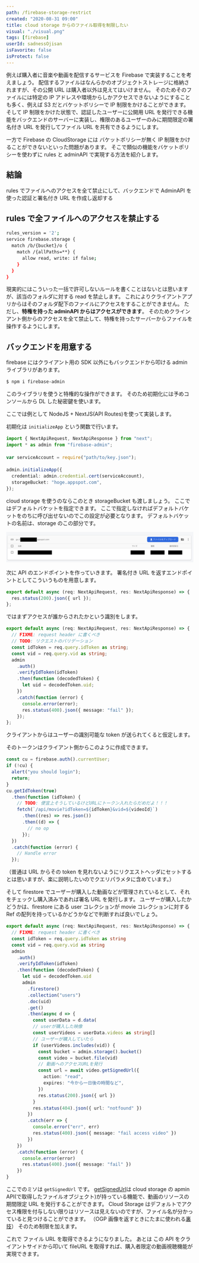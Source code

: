 ```yaml
---
path: /firebase-storage-restrict
created: "2020-08-31 09:00"
title: cloud storage からのファイル取得を制限したい
visual: "./visual.png"
tags: [firebase]
userId: sadnessOjisan
isFavorite: false
isProtect: false
---
```


例えば購入者に音楽や動画を配信するサービスを Firebase で実装することを考えましょう。
配信するファイルはなんらかのオブジェクトストレージに格納されますが、その公開 URL は購入者以外は見えてはいけません。
そのためそのファイルには特定の IP アドレスや環境からしかアクセスできないようにすることも多く、例えば S3 だとバケットポリシーで IP 制限をかけることができます。
そして IP 制限をかけた状態で、認証したユーザーに公開用 URL を発行できる機能をバックエンドのサーバーに実装し、権限のあるユーザーのみに期間限定の署名付き URL を発行してファイル URL を共有できるようにします。

一方で Firebase の CloudStorage には バケットポリシーが無く IP 制限をかけることができないといった問題があります。
そこで類似の機能をバケットポリシーを使わずに rules と adminAPI で実現する方法を紹介します。

## 結論

rules でファイルへのアクセスを全て禁止にして、バックエンドで AdminAPI を使った認証と署名付き URL を作成し返却する

## rules で全ファイルへのアクセスを禁止する

```sh
rules_version = '2';
service firebase.storage {
  match /b/{bucket}/o {
    match /{allPaths=**} {
      allow read, write: if false;
    }
  }
}
```

現実的にはこういった一括で許可しないルールを書くことはないとは思いますが、該当のフォルダに対する read を禁止します。
これによりクライアントアプリからはそのフォルダ配下のファイルにアクセスをすることができません。
ただし、**特権を持った adminAPI からはアクセスができます**。
そのためクラインアント側からのアクセスを全て禁止して、特権を持ったサーバーからファイルを操作するようにします。

## バックエンドを用意する

firebase にはクライアント用の SDK 以外にもバックエンドから叩ける admin ライブラリがあります。

```sh
$ npm i firebase-admin
```

このライブラリを使うと特権的な操作ができます。
そのため初期化には予めコンソールから DL した秘密鍵を使います。

ここでは例として NodeJS + NextJS(API Routes)を使って実装します。

初期化は `initializeApp` という関数で行います。

```ts
import { NextApiRequest, NextApiResponse } from "next";
import * as admin from "firebase-admin";

var serviceAccount = require("path/to/key.json");

admin.initializeApp({
  credential: admin.credential.cert(serviceAccount),
  storageBucket: "hoge.appspot.com",
});
```

cloud storage を使うのならこのとき storageBucket も渡しましょう。
ここではデフォルトバケットを指定できます。
ここで指定しなければデフォルトバケットをのちに呼び出せないのでこの設定が必要となります。
デフォルトバケットの名前は、storage のこの部分です。

![デフォルトバケットの画像](./bucket.png)

次に API のエンドポイントを作っていきます。
署名付き URL を返すエンドポイントとしてこういうものを用意します。

```ts
export default async (req: NextApiRequest, res: NextApiResponse) => {
  res.status(200).json({ url });
};
```

ではまずアクセスが誰からされたかという識別をします。

```ts
export default async (req: NextApiRequest, res: NextApiResponse) => {
  // FIXME: request header に書くべき
  // TODO: リクエストのバリデーション
  const idToken = req.query.idToken as string;
  const vid = req.query.vid as string;
  admin
    .auth()
    .verifyIdToken(idToken)
    .then(function (decodedToken) {
      let uid = decodedToken.uid;
    })
    .catch(function (error) {
      console.error(error);
      res.status(400).json({ message: "fail" });
    });
};
```

クライアントからはユーザーの識別可能な token が送られてくると仮定します。

そのトークンはクライアント側からこのように作成できます。

```ts
const cu = firebase.auth().currentUser;
if (!cu) {
  alert("you should login");
  return;
}
cu.getIdToken(true)
  .then(function (idToken) {
    // TODO: 便宜上そうしているけどURLにトークン入れたらだめだよ！！！
    fetch(`/api/movie?idToken=${idToken}&vid=${videoId}`)
      .then((res) => res.json())
      .then((d) => {
        // no op
      });
  })
  .catch(function (error) {
    // Handle error
  });
```

（普通は URL からその token を見れないようにリクエストヘッダにセットするとは思いますが、楽に説明したいのでクエリパラメタに含めています。）

そして firestore でユーザーが購入した動画などが管理されているとして、それをチェックし購入済みであれば署名 URL を発行します。
ユーザーが購入したかどうかは、firestore にある user コレクションが movie コレクションに対する Ref の配列を持っているかどうかなどで判断すれば良いでしょう。

```ts
export default async (req: NextApiRequest, res: NextApiResponse) => {
  // FIXME: request header に書くべき
  const idToken = req.query.idToken as string
  const vid = req.query.vid as string
  admin
    .auth()
    .verifyIdToken(idToken)
    .then(function (decodedToken) {
      let uid = decodedToken.uid
      admin
        .firestore()
        .collection("users")
        .doc(uid)
        .get()
        .then(async d => {
          const userData = d.data(
          // userが購入した映像
          const userVideos = userData.videos as string[]
          // ユーザーが購入していたら
          if (userVideos.includes(vid)) {
            const bucket = admin.storage().bucket()
            const video = bucket.file(vid)
            // 動画へのアクセスURLを発行
            const url = await video.getSignedUrl({
              action: "read",
              expires: "今から一日後の時間など",
            })
            res.status(200).json({ url })
          }
          res.status(404).json({ url: "notfound" })
        })
        .catch(err => {
          console.error("err", err)
          res.status(400).json({ message: "fail access video" })
        })
    })
    .catch(function (error) {
      console.error(error)
      res.status(400).json({ message: "fail" })
    })
}
```

ここでのミソは `getSignedUrl` です。
[getSignedUrl](https://googleapis.dev/nodejs/storage/latest/File.html#getSignedUrl)は cloud storage の apmin API(で取得したファイルオブジェクト)が持っている機能で、動画のリソースの期間限定 URL を発行することができます。
Cloud Storage はデフォルトでアクセス権限を付与しない限りはリソースは見えないのですが、ファイル名が分かっていると見つけることができます。
（OGP 画像を返すときにたまに使われる[裏技](https://qiita.com/shora_kujira16/items/95216245ecf06c4cd16d#%E9%9D%9E%E6%8E%A8%E5%A5%A8cloud-functions%E3%81%8B%E3%82%89cloud-storage%E4%B8%8A%E3%81%AE%E3%83%95%E3%82%A1%E3%82%A4%E3%83%AB%E3%81%AE%E5%85%AC%E9%96%8B%E7%94%A8url%E3%82%92getsignedurl%E3%82%92%E4%BD%BF%E3%82%8F%E3%81%9A%E3%81%AB%E5%8F%96%E5%BE%97%E3%81%99%E3%82%8B)）
そのため制限を加えます。

これで ファイル URL を取得できるようになりました。
あとは この API をクライアントサイドから叩いて fileURL を取得すれば、購入者限定の動画視聴機能が実現できます。
